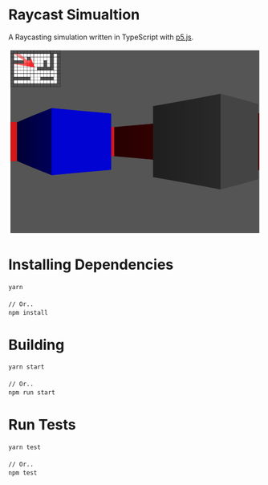 # Raycast Simualtion

A Raycasting simulation written in TypeScript with [p5.js](https://p5js.org/).

![Raycast](screenshot.png)

# Installing Dependencies

```bash
yarn

// Or..
npm install
```

# Building

```bash
yarn start

// Or..
npm run start
```

# Run Tests

```bash
yarn test

// Or..
npm test
```
